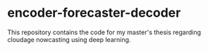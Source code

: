 # encoder-forecaster-decoder
This repository contains the code for my master's thesis regarding cloudage nowcasting using deep learning.

